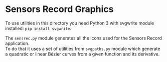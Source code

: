 # Sensors Record Graphics

To use utilities in this directory you need Python 3 with svgwrite module
installed: `pip install svgwrite`.

The `sensrec.py` module generates all the icons used for the Sensors Record
application.  
To do that it uses a set of utilities from `svgpaths.py` module which generate
a quadratic or linear Bézier curves from a given function and its
derivative.
